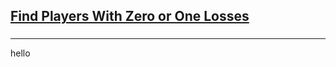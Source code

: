<h2><a href="https://leetcode.com/problems/find-players-with-zero-or-one-losses/submissions/851291435/">Find Players With Zero or One Losses</a></h2><h3></h3><hr>hello